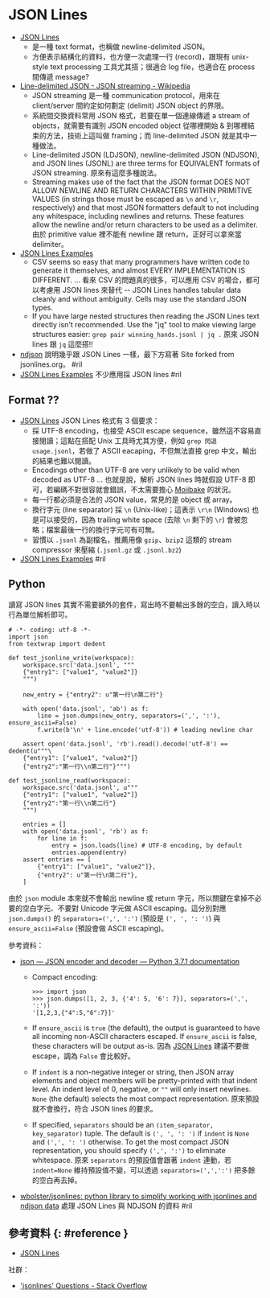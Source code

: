 # JSON Lines

  - [JSON Lines](http://jsonlines.org/)
      - 是一種 text format，也稱做 newline-delimited JSON。
      - 方便表示結構化的資料，也方便一次處理一行 (record)，跟現有 unix-style text processing 工具尤其搭；很適合 log file，也適合在 process 間傳遞 message?
  - [Line-delimited JSON - JSON streaming \- Wikipedia](https://en.wikipedia.org/wiki/JSON_streaming#Line-delimited_JSON)
      - JSON streaming 是一種 communication protocol，用來在 client/server 間約定如何劃定 (delimit) JSON object 的界限。
      - 系統間交換資料常用 JSON 格式，若要在單一個連線傳遞 a stream of objects，就需要有識別 JSON encoded object 從哪裡開始 & 到哪裡結束的方法，技術上這叫做 framing；而 line-delimited JSON 就是其中一種做法。
      - Line-delimited JSON (LDJSON), newline-delimited JSON (NDJSON), and JSON lines (JSONL) are three terms for EQUIVALENT formats of JSON streaming. 原來有這麼多種說法。
      - Streaming makes use of the fact that the JSON format DOES NOT ALLOW NEWLINE AND RETURN CHARACTERS WITHIN PRIMITIVE VALUES (in strings those must be escaped as `\n` and `\r`, respectively) and that most JSON formatters default to not including any whitespace, including newlines and returns. These features allow the newline and/or return characters to be used as a delimiter. 由於 primitive value 裡不能有 newline 跟 return，正好可以拿來當 delimiter。
  - [JSON Lines Examples](http://jsonlines.org/examples/)
      - CSV seems so easy that many programmers have written code to generate it themselves, and almost EVERY IMPLEMENTATION IS DIFFERENT. ... 看來 CSV 的問題真的很多，可以應用 CSV 的場合，都可以考慮用 JSON lines 來替代 -- JSON Lines handles tabular data cleanly and without ambiguity. Cells may use the standard JSON types.
      - If you have large nested structures then reading the JSON Lines text directly isn't recommended. Use the "jq" tool to make viewing large structures easier: `grep pair winning_hands.jsonl | jq .` 原來 JSON lines 跟 `jq` 這麼搭!!
  - [ndjson](http://ndjson.org/) 說明幾乎跟 JSON Lines 一樣，最下方寫著 Site forked from jsonlines.org。 #ril
  - [JSON Lines Examples](http://jsonlines.org/on_the_web/) 不少應用採 JSON lines #ril

## Format ??

  - [JSON Lines](http://jsonlines.org/) JSON Lines 格式有 3 個要求：
      - 採 UTF-8 encoding，也接受 ASCII escape sequence，雖然這不容易直接閱讀；這點在搭配 Unix 工具時尤其方便，例如 `grep 閃退 usage.jsonl`，若做了 ASCII eacaping，不但無法直接 grep 中文，輸出的結果也難以閱讀。
      - Encodings other than UTF-8 are very unlikely to be valid when decoded as UTF-8 ... 也就是說，解析 JSON lines 時就假設 UTF-8 即可，若編碼不對很容就會錯誤，不太需要擔心 [Mojibake](https://en.wikipedia.org/wiki/Mojibake) 的狀況。
      - 每一行都必須是合法的 JSON value，常見的是 object 或 array。
      - 換行字元 (line separator) 採 `\n` (Unix-like)；這表示 `\r\n` (Windows) 也是可以接受的，因為 trailing white space (去除 `\n` 剩下的 `\r`) 會被忽略；檔案最後一行的換行字元可有可無。
      - 習慣以 `.jsonl` 為副檔名，推薦用像 `gzip`、`bzip2` 這類的 stream compressor 來壓縮 (`.jsonl.gz` 或 `.jsonl.bz2`)
  - [JSON Lines Examples](http://jsonlines.org/examples/) #ril

## Python

讀寫 JSON lines 其實不需要額外的套件，寫出時不要輸出多餘的空白，讀入時以行為單位解析即可。

```
# -*- coding: utf-8 -*-
import json
from textwrap import dedent

def test_jsonline_write(workspace):
    workspace.src('data.jsonl', """
    {"entry1": ["value1", "value2"]}
    """)

    new_entry = {"entry2": u"第一行\n第二行"}

    with open('data.jsonl', 'ab') as f:
        line = json.dumps(new_entry, separators=(',', ':'), ensure_ascii=False)
        f.write(b'\n' + line.encode('utf-8')) # leading newline char

    assert open('data.jsonl', 'rb').read().decode('utf-8') == dedent(u"""\
    {"entry1": ["value1", "value2"]}
    {"entry2":"第一行\\n第二行"}""")

def test_jsonline_read(workspace):
    workspace.src('data.jsonl', u"""
    {"entry1": ["value1", "value2"]}
    {"entry2":"第一行\\n第二行"}
    """)

    entries = []
    with open('data.jsonl', 'rb') as f:
        for line in f:
            entry = json.loads(line) # UTF-8 encoding, by default
            entries.append(entry)
    assert entries == [
        {"entry1": ["value1", "value2"]},
        {"entry2": u"第一行\n第二行"},
    ]
```

由於 `json` module 本來就不會輸出 newline 或 return 字元，所以關鍵在拿掉不必要的空白字元、不要對 Unicode 字元做 ASCII escaping。這分別對應 `json.dumps()` 的 `separators=(',', ':')` (預設是 `(', ', ': ')`) 與 `ensure_ascii=False` (預設會做 ASCII escaping)。

參考資料：

  - [json — JSON encoder and decoder — Python 3\.7\.1 documentation](https://docs.python.org/3/library/json.html)
      - Compact encoding:

            >>> import json
            >>> json.dumps([1, 2, 3, {'4': 5, '6': 7}], separators=(',', ':'))
            '[1,2,3,{"4":5,"6":7}]'

      - If `ensure_ascii` is `true` (the default), the output is guaranteed to have all incoming non-ASCII characters escaped. If `ensure_ascii` is false, these characters will be output as-is. 因為 [JSON Lines](http://jsonlines.org/) 建議不要做 escape，調為 `False` 會比較好。
      - If `indent` is a non-negative integer or string, then JSON array elements and object members will be pretty-printed with that indent level. An indent level of 0, negative, or `""` will only insert newlines. `None` (the default) selects the most compact representation. 原來預設就不會換行，符合 JSON lines 的要求。
      - If specified, `separators` should be an `(item_separator, key_separator)` tuple. The default is `(', ', ': ')` if `indent` is `None` and `(',', ': ')` otherwise. To get the most compact JSON representation, you should specify `(',', ':')` to eliminate whitespace. 原來 `separators` 的預設值會跟著 `indent` 連動，若 `indent=None` 維持預設值不變，可以透過 `separators=(',',':')` 把多餘的空白再去掉。
  - [wbolster/jsonlines: python library to simplify working with jsonlines and ndjson data](https://github.com/wbolster/jsonlines) 處理 JSON Lines 與 NDJSON 的資料 #ril

## 參考資料 {: #reference }

  - [JSON Lines](http://jsonlines.org/)

社群：

  - ['jsonlines' Questions - Stack Overflow](https://stackoverflow.com/questions/tagged/jsonlines)
